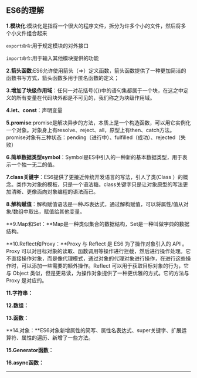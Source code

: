 ## ES6的理解

**1.模块化**:模块化是指将一个很大的程序文件，拆分为许多个小的文件，然后将多个小文件组合起来

`export命令`:用于规定模块的对外接口

`import命令`:用于输入其他模块提供的功能

**2.箭头函数**:ES6允许使用箭头（=>）定义函数，箭头函数提供了一种更加简洁的函数书写方式，箭头函数多用于匿名函数的定义；

**3.增加了块级作用域**：任何一对花括号({})中的语句集都属于一个块，在这之中定义的所有变量在代码块外都是不可见的，我们称之为块级作用域。

**4.let、const**：声明变量

**5.promise**:promise是解决异步的方法，本质上是一个构造函数，可以用它实例化一个对象。对象身上有resolve、reject、all，原型上有then、catch方法。promise对象有三种状态：pending（进行中）、fulfilled（成功）、rejected（失败）

**6.简单数据类型symbol**：Symbol是ES中引入的一种新的基本数据类型，用于表示一个独一无二的值。

**7.class关键字**：ES6提供了更接近传统开发语言的写法，引人了类(Class ）的概念。类作为对象的模板，只是一个语法糖。class关键字只是让对象原型的写法更加清晰、更像面向对象编程的语法而已。

**8.解构赋值**：解构赋值语法是一种JS表达式，通过解构赋值，可以将属性/值从对象/数组中取出，赋值给其他变量。

**9.Map和Set：**Map是一种类似集合的数据结构，Set是一种叫做字典的数据结构。

**10.Reflect和Proxy：**Proxy 与 Reflect 是 ES6 为了操作对象引入的 API 。Proxy 可以对目标对象的读取、函数调用等操作进行拦截，然后进行操作处理。它不直接操作对象，而是像代理模式，通过对象的代理对象进行操作，在进行这些操作时，可以添加一些需要的额外操作。Reflect 可以用于获取目标对象的行为，它与 Object 类似，但是更易读，为操作对象提供了一种更优雅的方式。它的方法与 Proxy 是对应的。

**11.字符串：**

**12.数组：**

**13.函数：**

**14.对象：**ES6对象新增属性的简写、属性名表达式、super关键字、扩展运算符、属性的遍历、新增了一些方法。

**15.Generator函数：**

**16.async函数：**

****
